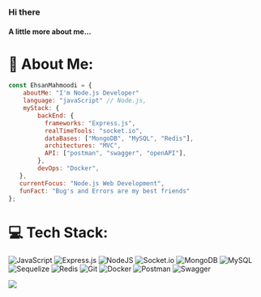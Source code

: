 ### Hi there 
#### A little more about me...  
# 💫 About Me:

```javascript
const EhsanMahmoodi = {         
    aboutMe: "I'm Node.js Developer"
    language: "javaScript" // Node.js,         
    myStack: {             
        backEnd: {             
          frameworks: "Express.js",                   
          realTimeTools: "socket.io",
          dataBases: ["MongoDB", "MySQL", "Redis"],
          architectures: "MVC",
          API: ["postman", "swagger", "openAPI"],    
        },                
        devOps: "Docker",               
   },    
   currentFocus: "Node.js Web Development",     
   funFact: "Bug's and Errors are my best friends" 
};
```

# 💻 Tech Stack:
![JavaScript](https://img.shields.io/badge/javascript-%23323330.svg?style=for-the-badge&logo=javascript&logoColor=%23F7DF1E) ![Express.js](https://img.shields.io/badge/express.js-%23404d59.svg?style=for-the-badge&logo=express&logoColor=%2361DAFB) ![NodeJS](https://img.shields.io/badge/node.js-6DA55F?style=for-the-badge&logo=node.js&logoColor=white) ![Socket.io](https://img.shields.io/badge/Socket.io-black?style=for-the-badge&logo=socket.io&badgeColor=010101) ![MongoDB](https://img.shields.io/badge/MongoDB-%234ea94b.svg?style=for-the-badge&logo=mongodb&logoColor=white) ![MySQL](https://img.shields.io/badge/mysql-4479A1.svg?style=for-the-badge&logo=mysql&logoColor=white) ![Sequelize](https://img.shields.io/badge/Sequelize-52B0E7?style=for-the-badge&logo=Sequelize&logoColor=white) ![Redis](https://img.shields.io/badge/redis-%23DD0031.svg?style=for-the-badge&logo=redis&logoColor=white) ![Git](https://img.shields.io/badge/git-%23F05033.svg?style=for-the-badge&logo=git&logoColor=white) ![Docker](https://img.shields.io/badge/docker-%230db7ed.svg?style=for-the-badge&logo=docker&logoColor=white) ![Postman](https://img.shields.io/badge/Postman-FF6C37?style=for-the-badge&logo=postman&logoColor=white) ![Swagger](https://img.shields.io/badge/-Swagger-%23Clojure?style=for-the-badge&logo=swagger&logoColor=white)


[![](https://visitcount.itsvg.in/api?id=ehsanMahmoodi&icon=0&color=0)](https://visitcount.itsvg.in)

<!-- Proudly created with GPRM ( https://gprm.itsvg.in ) -->
